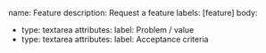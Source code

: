 name: Feature
description: Request a feature
labels: [feature]
body:
- type: textarea
  attributes:
  label: Problem / value
- type: textarea
  attributes:
  label: Acceptance criteria

